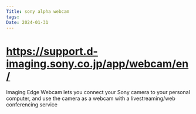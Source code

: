 ```yaml
---
Title: sony alpha webcam
tags: 
Date: 2024-01-31
---
```


# https://support.d-imaging.sony.co.jp/app/webcam/en/

Imaging Edge Webcam lets you connect your Sony camera to your personal computer, and use the camera as a webcam with a livestreaming/web conferencing service